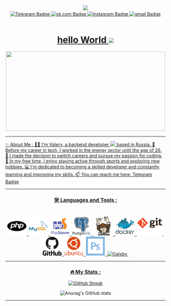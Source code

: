 <div id="header" align="center">
 <a href="https://github.com/theNorth97">
  <img src="https://media.giphy.com/media/bGgsc5mWoryfgKBx1u/giphy.gif" width="100"/>
</div>

<div id="badges" align="center">
 <a href="https://t.me/thenorth97">
<img src="https://img.shields.io/badge/Telegram-white?logo=telegram&logoColor=&style=plastyk&style=plastyk" alt="Telegram Badge" width="150"/>
 <a href="https://vk.com/thenorth97">
  <img src="https://img.shields.io/badge/%D0%92%D0%BA%D0%BE%D0%BD%D1%82%D0%B0%D0%BA%D1%82%D0%B5-blue?logo=VK&logoColor=white&style=plastyk" alt="vk.com Badge" width="160"/>
<a href="https://www.instagram.com/_thenorth97/">
  <img src="https://img.shields.io/badge/instagram-pink?logo=instagram&logoColor=&style=plastyk" alt="Instagram Badge" width="150"/>
<a href="https://mail.google.com/mail/u/0/?pli=1#inbox?compose=DmwnWsCRjpVtqdsQRCBfjNXdGjhhcMNcPBZjNthHdwtbLdXvCcLWhkmHdkwJBMlRGlWLmqWMDtRl">
  <img src="https://img.shields.io/badge/gmail-white?logo=gmail&logoColor=&style=plastyk" alt="gmail Badge" width="108"/>
</div>

<div id="badges" align="center">
 <a href="https://github.com/theNorth97">
<img src="https://komarev.com/ghpvc/?username=theNorth97&style=plastik&color=blue" alt="" width="130"/>

<h1>
  hello World
  <img src="https://media.giphy.com/media/hvRJCLFzcasrR4ia7z/giphy.gif" width="30px"/>
</h1>
</div>

<div align="center">
  <img src="https://media.giphy.com/media/Y4ak9Ki2GZCbJxAnJD/giphy.gif" width="500" height="250"/>
</div>

---

:sparkles: About Me :
:woman_technologist: I'm Valery, a backend developer <img src="https://media.giphy.com/media/WUlplcMpOCEmTGBtBW/giphy.gif" width="30"> based in Russia.
:electric_plug: Before my career in tech, I worked in the energy sector until the age of 26.
:rocket: I made the decision to switch careers and pursue my passion for coding.
:muscle: In my free time, I enjoy staying active through sports and exploring new hobbies.
:computer: I'm dedicated to becoming a skilled developer and constantly learning and improving my skills.
:mailbox: You can reach me here: Telegram Badge

---

  <div align="center">

### :hammer_and_wrench: Languages and Tools :


  <div align="center">
  <img src="https://github.com/devicons/devicon/blob/master/icons/php/php-plain.svg" title="Gatsby"  alt="Gatsby" width="60" height="60"/>&nbsp;
  <img src="https://github.com/devicons/devicon/blob/master/icons/mysql/mysql-original-wordmark.svg" title="MySQL"  alt="MySQL" width="60" height="60"/>&nbsp;
<img src="https://github.com/devicons/devicon/blob/master/icons/phpstorm/phpstorm-original-wordmark.svg" title="phpstorm"  alt="Gatsby" width="60" height="60"/>&nbsp;
<img src="https://github.com/devicons/devicon/blob/master/icons/postgresql/postgresql-original-wordmark.svg" title="postgreasql"  alt="Gatsby" width="60" height="60"/>&nbsp;
<img src="https://github.com/devicons/devicon/blob/master/icons/composer/composer-original.svg" title="composer-original"  alt="Gatsby" width="60" height="60"/>&nbsp;
<img src="https://github.com/devicons/devicon/blob/master/icons/docker/docker-original-wordmark.svg" title="docker-original"  alt="Gatsby" width="60" height="60"/>&nbsp;
<img src="https://github.com/devicons/devicon/blob/master/icons/git/git-original-wordmark.svg" title="git-original"  alt="Gatsby" width="80" height="80"/>&nbsp;
<img src="https://github.com/devicons/devicon/blob/master/icons/github/github-original-wordmark.svg" title="github-original"  alt="Gatsby" width="60" height="60"/>&nbsp;
<img src="https://github.com/devicons/devicon/blob/master/icons/ubuntu/ubuntu-plain-wordmark.svg" title="ubuntu-plain"  alt="Gatsby" width="60" height="60"/>&nbsp;
<img src="https://github.com/devicons/devicon/blob/master/icons/photoshop/photoshop-line.svg" title="photoshop"  alt="Gatsby" width="60" height="60"/>&nbsp;
<img src="https://avatars.githubusercontent.com/u/11195762?s=200&v=4" title="slim-FW"  alt="Gatsby" width="60" height="60"/>&nbsp;
<div>

---

### :fire: My Stats :

    

[![GitHub Streak](https://streak-stats.demolab.com?user=theNorth97&theme=hacker&border_radius=10&locale=ru&date_format=M%20j%5B%2C%20Y%5D)](https://git.io/streak-stats)


![Anurag's GitHub stats](https://github-readme-stats.vercel.app/api?username=theNorth97&show_icons=true&theme=dark)    


---






